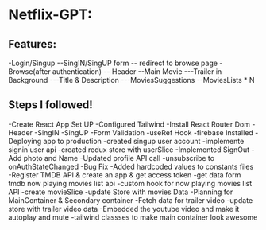 # Netflix-GPT:

## Features:

-Login/Singup
--SingIN/SingUP form
-- redirect to browse page
-Browse(after authentication)
-- Header
--Main Movie
---Trailer in Background
---Title & Description
---MoviesSuggestions
--MoviesLists \* N

## Steps I followed!

-Create React App Set UP
-Configured Tailwind
-Install React Router Dom
-Header
-SingIN
-SingUP
-Form Validation
-useRef Hook
-firebase Installed
-Deploying app to production
-created singup user account
-implemente signin user api
-created redux store with userSlice
-Implemented SignOut
-Add photo and Name
-Updated profile API call
-unsubscribe to onAuthStateChanged
-Bug Fix
-Added hardcoded values to constants files
-Register TMDB API & create an app & get access token
-get data form tmdb now playing movies list api
-custom hook for now playing movies list API
-create movieSlice
-update Store with movies Data
-Planning for MainContainer & Secondary container
-Fetch data for trailer video
-update store with trailer video data
-Embedded the youtube video and make it autoplay and mute
-tailwind classses to make main container look awesome

